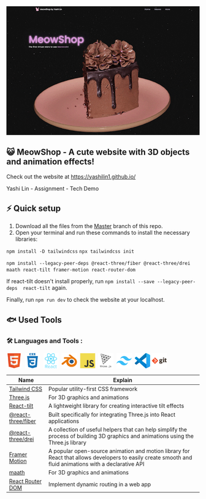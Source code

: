 <div id="header" align="center">
  <img src="https://github.com/YashiLin1/YashiLin1.github.io/blob/cs732-se75-assignment-yilin927-YashiLin/demogif.gif?raw=true"/>
</div>

## :smiley_cat: MeowShop - A cute website with 3D objects and animation effects!
Check out the website at https://yashilin1.github.io/

Yashi Lin - Assignment - Tech Demo



## ⚡ Quick setup

1. Download all the files from the [Master](https://github.com/UOA-CS732-SE750-Students-2023/cs732-se75-assignment-yilin927-YashiLin/tree/master) branch of this repo.
2. Open your terminal and run these commands to install the necessary libraries:

`npm install -D tailwindcss` `npx tailwindcss init`

`npm install --legacy-peer-deps @react-three/fiber @react-three/drei maath react-tilt framer-motion react-router-dom`

If react-tilt doesn't install properly, run `npm install --save --legacy-peer-deps  react-tilt` again. 

Finally, run `npm run dev` to check the website at your localhost.

## :fish: Used Tools
### :hammer_and_wrench: Languages and Tools :
<div>
  <img src="https://github.com/devicons/devicon/blob/master/icons/html5/html5-original.svg" title="HTML5" alt="HTML" width="40" height="40"/>&nbsp;
  <img src="https://github.com/devicons/devicon/blob/master/icons/css3/css3-plain-wordmark.svg"  title="CSS3" alt="CSS" width="40" height="40"/>&nbsp;
  <img src="https://github.com/devicons/devicon/blob/master/icons/react/react-original-wordmark.svg" title="React" alt="React" width="40" height="40"/>&nbsp;
  <img src="https://raw.githubusercontent.com/devicons/devicon/1119b9f84c0290e0f0b38982099a2bd027a48bf1/icons/blender/blender-original.svg" title="Blender" alt="Blender" width="40" height="40"/>&nbsp;
  <img src="https://github.com/devicons/devicon/blob/master/icons/javascript/javascript-original.svg" title="JavaScript" alt="JavaScript" width="40" height="40"/>&nbsp;
  <img src="https://raw.githubusercontent.com/devicons/devicon/1119b9f84c0290e0f0b38982099a2bd027a48bf1/icons/threejs/threejs-original-wordmark.svg" title="threejs"  alt="threejs" width="40" height="40"/>&nbsp;
  <img src="https://raw.githubusercontent.com/devicons/devicon/1119b9f84c0290e0f0b38982099a2bd027a48bf1/icons/tailwindcss/tailwindcss-plain.svg" title="tailwindcss"  alt="tailwindcss" width="40" height="40"/>&nbsp;
  <img src="https://raw.githubusercontent.com/devicons/devicon/1119b9f84c0290e0f0b38982099a2bd027a48bf1/icons/vscode/vscode-original.svg" title="vscode" **alt="vscode" width="40" height="40"/>
  <img src="https://github.com/devicons/devicon/blob/master/icons/git/git-original-wordmark.svg" title="Git" **alt="Git" width="40" height="40"/>
</div>

| Name  | Explain |
| ------------- | ------------- |
| [Tailwind CSS](https://tailwindcss.com/)  | Popular utility-first CSS framework  |
| [Three.js](https://threejs.org/)  | For 3D graphics and animations  |
| [React-tilt](https://www.npmjs.com/package/react-tilt)  | A lightweight library for creating interactive tilt effects  |
| [@react-three/fiber](https://docs.pmnd.rs/react-three-fiber/getting-started/introduction)  | Built specifically for integrating Three.js into React applications  |
| [@react-three/drei](https://github.com/pmndrs/drei) | A collection of useful helpers that can help simplify the process of building 3D graphics and animations using the Three.js library  |
| [Framer Motion](https://github.com/framer/motion)  | A popular open-source animation and motion library for React that allows developers to easily create smooth and fluid animations with a declarative API  |
| [maath](https://www.skypack.dev/view/maath)  | For 3D graphics and animations  | 
| [React Router DOM](https://reactrouter.com/en/main/start/tutorial)  | Implement dynamic routing in a web app | 
